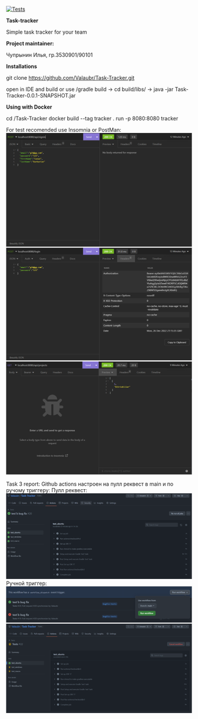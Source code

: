 [![Tests](https://github.com/Valaubr/Task-Tracker/actions/workflows/docker-publish.yml/badge.svg)](https://github.com/Valaubr/Task-Tracker/actions/workflows/docker-publish.yml)

**Task-tracker**

Simple task tracker for your team

**Project maintainer:**

Чупрынин Илья, гр.3530901/90101

**Installations**

git clone https://github.com/Valaubr/Task-Tracker.git

open in IDE and build or use /gradle build -> cd build/libs/ -> java -jar Task-Tracker-0.0.1-SNAPSHOT.jar

**Using with Docker**

cd <pathToDownladRepository>/Task-Tracker
docker build --tag tracker .
run -p 8080:8080 tracker

For test recomended use Insomnia or PostMan:
![img.png](src/main/resources/img.png)
![img_1.png](src/main/resources/img_1.png)
![img_2.png](src/main/resources/img_2.png)

Task 3 report:
Github actions настроен на пулл реквест в main и по ручому триггеру:
Пулл реквест:
![img_7.png](src/main/resources/img_7.png)
Ручной триггер:
![img_5.png](src/main/resources/img_5.png)
![img_6.png](src/main/resources/img_6.png)

